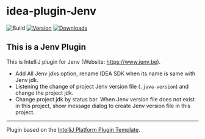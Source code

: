 # idea-plugin-Jenv

![Build](https://github.com/JokingAboutLife/idea-plugin-Jenv/workflows/Build/badge.svg)
[![Version](https://img.shields.io/jetbrains/plugin/v/PLUGIN_ID.svg)](https://plugins.jetbrains.com/plugin/PLUGIN_ID)
[![Downloads](https://img.shields.io/jetbrains/plugin/d/PLUGIN_ID.svg)](https://plugins.jetbrains.com/plugin/PLUGIN_ID)

<!-- Plugin description -->

## This is a Jenv Plugin
This is IntelliJ plugin for Jenv (Website: https://www.jenv.be).

- Add All Jenv jdks option, rename IDEA SDK when its name is same with Jenv jdk.
- Listening the change of project Jenv version file (`.java-version`) and change the project jdk.
- Change project jdk by status bar. When Jenv version file does not exist in this project, show message dialog to create Jenv version file in this project.

<!-- Plugin description end -->

---
Plugin based on the [IntelliJ Platform Plugin Template][template].

[template]: https://github.com/JetBrains/intellij-platform-plugin-template
[docs:plugin-description]: https://plugins.jetbrains.com/docs/intellij/plugin-user-experience.html#plugin-description-and-presentation
[Jenv]: https://www.jenv.be
